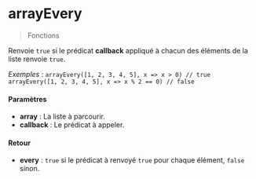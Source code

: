 # arrayEvery
> Fonctions

Renvoie `true` si le prédicat **callback** appliqué à chacun des éléments de la liste renvoie `true`.

*Exemples* :
`arrayEvery([1, 2, 3, 4, 5], x => x > 0) // true`
`arrayEvery([1, 2, 3, 4, 5], x => x % 2 == 0) // false`

#### Paramètres

- **array** : La liste à parcourir.
- **callback** : Le prédicat à appeler.

#### Retour

- **every** : `true` si le prédicat à renvoyé `true` pour chaque élément, `false` sinon.

